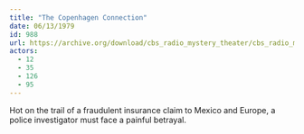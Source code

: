 ```yaml
---
title: "The Copenhagen Connection"
date: 06/13/1979
id: 988
url: https://archive.org/download/cbs_radio_mystery_theater/cbs_radio_mystery_theater-0951-1000.zip/cbs_radio_mystery_theater-0951-1000%2Fcbsrmt_0988_the_copenhagen_connection.mp3
actors:
  - 12
  - 35
  - 126
  - 95
---
```

Hot on the trail of a fraudulent insurance claim to Mexico and Europe, a police investigator must face a painful betrayal.